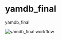 # yamdb_final
yamdb_final

![yamdb_final workflow](https://github.com/work-development/yamdb_final/workflows/yamdb_final%20workflow/badge.svg)
